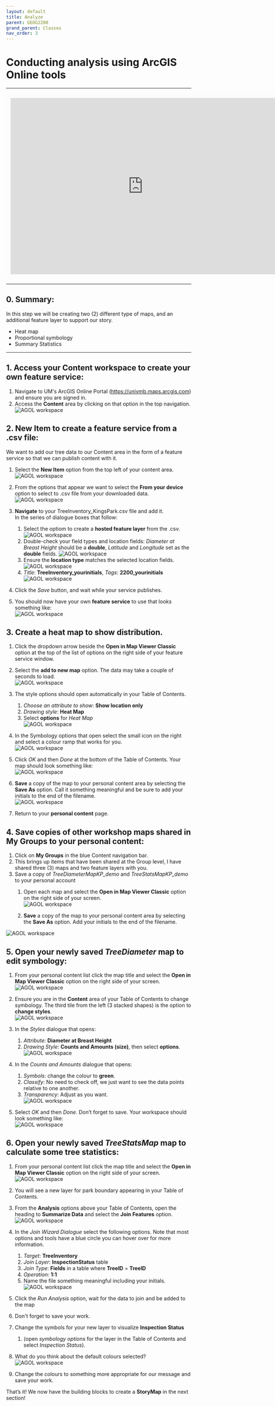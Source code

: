 ```yaml
---
layout: default
title: Analyze
parent: GEOG2200
grand_parent: Classes
nav_order: 3
---
```


# Conducting analysis using ArcGIS Online tools

---
<iframe width="720" height="480" frameborder="0" marginheight="0" marginwidth="0" style="border:12px solid  #fcfcfc" src="https://meginwinnipeg.github.io/slides/RVanalyzing.html"></iframe>


---

## 0. **Summary**:  
In this step we will be creating two (2) different type of maps, and an additional feature layer to support our story.  

- Heat map  
- Proportional symbology  
- Summary Statistics 

---

## 1. Access your **Content** workspace to create your own feature service:  
 
1. Navigate to UM's ArcGIS Online Portal (https://univmb.maps.arcgis.com) and ensure you are signed in.  
2. Access the **Content** area by clicking on that option in the top navigation.  
![AGOL workspace](img/analyze/step1a.PNG)<br>  

 
## 2. **New Item** to create a feature service from a .csv file:  
We want to add our tree data to our Content area in the form of a feature service so that we can publish content with it.    

1. Select the **New Item** option from the top left of your content area.  
![AGOL workspace](img/analyze/step2a.PNG)<br>
2. From the options that appear we want to select the **From your device** option to select to .csv file from your downloaded data.  
![AGOL workspace](img/analyze/step2b.PNG)<br>  
 
3. **Navigate** to your TreeInventory_KingsPark.csv file and add it.  
In the series of dialogue boxes that follow:  
    1. Select the optiom to create a **hosted feature layer** from the .csv.  
	![AGOL workspace](img/analyze/step2c.PNG)<br>   
	2. Double-check your field types and location fields: _Diameter at Breast Height_ should be a **double**, _Latitude_ and _Longitude_ set as the **double** fields.
	![AGOL workspace](img/analyze/step2d.PNG)<br>  
	3. Ensure the **location type** matches the selected location fields.  
	![AGOL workspace](img/analyze/step2e.PNG)<br>  
	4. _Title_: **TreeInventory_yourinitials**, _Tags_: **2200_yourinitials**   
     ![AGOL workspace](img/analyze/step2f.PNG)<br>  

4. Click the _Save_ button, and wait while your service publishes.  
5. You should now have your own **feature service** to use that looks something like:  
![AGOL workspace](img/analyze/step2g.PNG)<br>  

 
## 3. Create a **heat map** to show distribution.  

1. Click the  dropdown arrow beside the **Open in Map Viewer Classic** option at the top of the list of options on the right side of your feature service window.  
2. Select the **add to new map** option. The data may take a couple of seconds to load.  
![AGOL workspace](img/analyze/step3a.PNG)<br>  

3. The style options should open automatically in your Table of Contents.  
    1. _Choose an attribute to show_: **Show location only**  
    2. _Drawing style_: **Heat Map**  
    3. Select **options** for _Heat Map_  
![AGOL workspace](img/analyze/step3b.PNG)<br>  
     
3. In the Symbology options that open select the small icon on the right and select a colour ramp that works for you.  
![AGOL workspace](img/analyze/step3c.PNG)<br>  
 
4. Click _OK_ and then _Done_ at the bottom of the Table of Contents. Your map should look something like:  
![AGOL workspace](img/analyze/step3d.PNG)<br>  

5. **Save** a copy of the map to your personal content area by selecting the **Save As** option. Call it something meaningful and be sure to add your initials to the end of the filename.  
![AGOL workspace](img/analyze/step3e.PNG)<br>  

6. Return to your **personal content** page.  


## 4. Save copies of other workshop maps shared in **My Groups** to your personal content:  

1. Click on **My Groups** in the blue Content navigation bar.  
2. This brings up items that have been shared at the Group level, I have shared three (3) maps and two feature layers with you.  
3. Save a copy of  _TreeDiameterMapKP_demo_ and _TreeStatsMapKP_demo_ to your personal account  
    1. Open each map and select the **Open in Map Viewer Classic** option on the right side of your screen.  
    ![AGOL workspace](img/analyze/step4a.PNG)<br>
   
    2. **Save** a copy of the map to your personal content area by selecting the **Save As** option. Add your initials to the end of the filename.  

  ![AGOL workspace](img/analyze/step4b.PNG)<br>

 
## 5. **Open** your newly saved _TreeDiameter_ map to edit symbology:  
  
1. From your personal content list click the map title and select the **Open in Map Viewer Classic** option on the right side of your screen.  
![AGOL workspace](img/analyze/step4a.PNG)<br>

2. Ensure you are in the **Content** area of your Table of Contents to change symbology. The third tile from the left (3 stacked shapes) is the option to **change styles**.  
  ![AGOL workspace](img/analyze/step5a.PNG)<br>  

3. In the _Styles_ dialogue that opens:  
    1. _Attribute_: **Diameter at Breast Height**  
    2. _Drawing Style_: **Counts and Amounts (size)**, then select **options**.  
	  ![AGOL workspace](img/analyze/step5b.PNG)<br>  

4. In the _Counts and Amounts_ dialogue that opens:  
    1. _Symbols_: change the colour to **green**.   
    3. _Classify_: No need to check off, we just want to see the data points relative to one another.    
    5. _Transparency_: Adjust as you want.  
	  ![AGOL workspace](img/analyze/step5c.PNG)<br>  

5. Select _OK_ and then _Done_. Don’t forget to save. Your workspace should look something like:  
  ![AGOL workspace](img/analyze/step5d.PNG)<br>  
  

## 6. **Open** your newly saved _TreeStatsMap_ map to calculate some tree statistics:  
  
1. From your personal content list click the map title and select the **Open in Map Viewer Classic** option on the right side of your screen.  
![AGOL workspace](img/analyze/step4a.PNG)<br>
 
2. You will see a new layer for park boundary appearing in your Table of Contents.  
3. From the **Analysis** options above your Table of Contents, open the heading to **Summarize Data** and select the **Join Features** option.  
![AGOL workspace](img/analyze/step6a.PNG)<br>  

4. In the _Join Wizard Dialogue_ select the following options. Note that most options and tools have a blue circle you can hover over for more information.  
    1. _Target_: **TreeInventory**  
    2. _Join Layer_: **InspectionStatus** table  
    3. _Join Type_: **Fields** in a table where **TreeID** = **TreeID** 
    4. _Operation_: **1:1**  
    5. Name the file something meaningful including your initials.  
![AGOL workspace](img/analyze/step6b.PNG)<br>  

5. Click the _Run Analysis_ option, wait for the data to join and be added to the map
6. Don't forget to save your work.  
7. Change the symbols for your new layer to visualize **Inspection Status** 
    1. (open _symbology options_ for the layer in the Table of Contents and select _Inspection Status_).  
8. What do you think about the default colours selected?  
![AGOL workspace](img/analyze/step6c.PNG)<br>  
 
9. Change the colours to something more appropriate for our message and save your work.  


That’s it! We now have the building blocks to create a **StoryMap** in the next section!  

